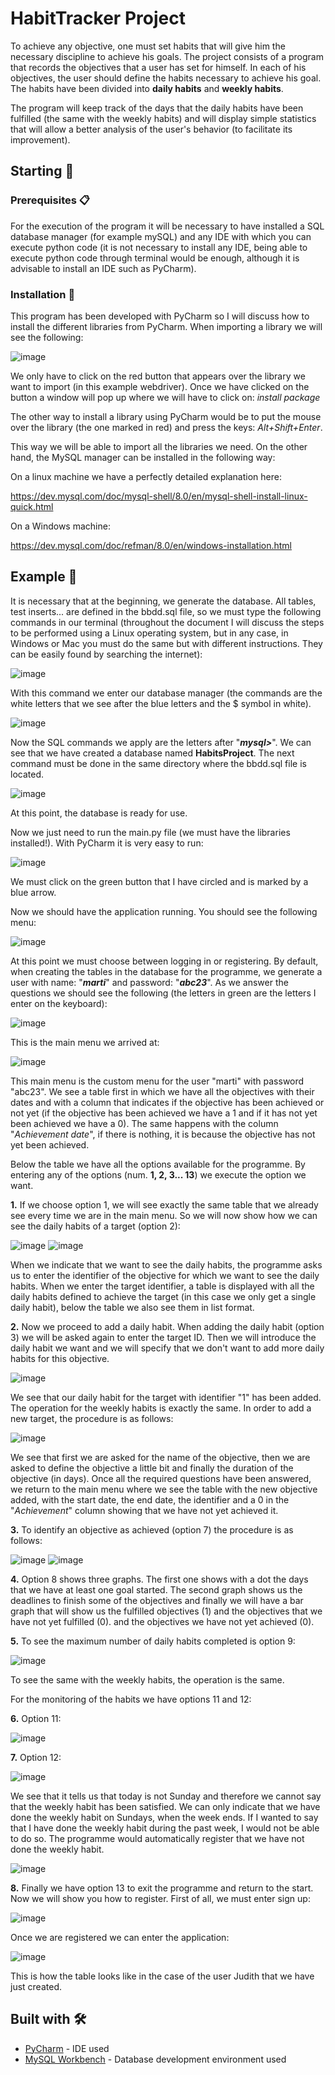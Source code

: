 # HabitTracker Project
To achieve any objective, one must set habits that will give him the necessary discipline to achieve his goals.
The project consists of a program that records the objectives that a user has set for himself. In each of his objectives, the user should define the habits necessary to achieve his goal. The habits have been divided into **daily habits** and **weekly habits**.

The program will keep track of the days that the daily habits have been fulfilled (the same with the weekly habits) and will display simple statistics that will allow a better analysis of the user's behavior (to facilitate its improvement).

## Starting 🚀

### Prerequisites 📋
For the execution of the program it will be necessary to have installed a SQL database manager (for example mySQL) and any IDE with which you can execute python code (it is not necessary to install any IDE, being able to execute python code through terminal would be enough, although it is advisable to install an IDE such as PyCharm).

### Installation 🔧
This program has been developed with PyCharm so I will discuss how to install the different libraries from PyCharm. When importing a library we will see the following:

![image](https://user-images.githubusercontent.com/110245293/182176958-c4922e03-a84b-4134-8b2d-3f2d3a97b674.png)

We only have to click on the red button that appears over the library we want to import (in this example webdriver). Once we have clicked on the button a window will pop up where we will have to click on:
*install package*

The other way to install a library using PyCharm would be to put the mouse over the library (the one marked in red) and press the keys: *Alt+Shift+Enter*.

This way we will be able to import all the libraries we need. On the other hand, the MySQL manager can be installed in the following way:

On a linux machine we have a perfectly detailed explanation here:

https://dev.mysql.com/doc/mysql-shell/8.0/en/mysql-shell-install-linux-quick.html

On a Windows machine:

https://dev.mysql.com/doc/refman/8.0/en/windows-installation.html


## Example 🎁
It is necessary that at the beginning, we generate the database. All tables, test inserts... are defined in the bbdd.sql file, so we must type the following commands in our terminal (throughout the document I will discuss the steps to be performed using a Linux operating system, but in any case, in Windows or Mac you must do the same but with different instructions. They can be easily found by searching the internet):

![image](https://user-images.githubusercontent.com/110245293/182180878-792d5c47-0f1e-405d-86a1-d521823757dd.png)

With this command we enter our database manager (the commands are the white letters that we see after the blue letters and the $ symbol in white).

![image](https://user-images.githubusercontent.com/110245293/182181083-0e4a979e-539b-405c-ad4c-c8208c2635cd.png)

Now the SQL commands we apply are the letters after "***mysql>***". We can see that we have created a database named **HabitsProject**. The next command must be done in the same directory where the bbdd.sql file is located.

![image](https://user-images.githubusercontent.com/110245293/182180409-4cd24274-e4ac-4a97-b880-8823c2e4f8c4.png)

At this point, the database is ready for use.

Now we just need to run the main.py file (we must have the libraries installed!). With PyCharm it is very easy to run:

![image](https://user-images.githubusercontent.com/110245293/182183611-f93a25e5-35c2-40e9-9c55-b9b88ae62830.png)

We must click on the green button that I have circled and is marked by a blue arrow.

Now we should have the application running. You should see the following menu:

![image](https://user-images.githubusercontent.com/110245293/182185154-304bc907-d783-498c-b956-d424330b34ba.png)

At this point we must choose between logging in or registering. By default, when creating the tables in the database for the programme, we generate a user with name: "***marti***" and password: "***abc23***". As we answer the questions we should see the following (the letters in green are the letters I enter on the keyboard):

![image](https://user-images.githubusercontent.com/110245293/182185637-b217d30b-3b83-4372-888e-6ae64d04497a.png)

This is the main menu we arrived at:

![image](https://user-images.githubusercontent.com/110245293/182185951-3b68ff05-4705-44af-8087-502bbf7a20b6.png)

This main menu is the custom menu for the user "marti" with password "abc23". We see a table first in which we have all the objectives with their dates and with a column that indicates if the objective has been achieved or not yet (if the objective has been achieved we have a 1 and if it has not yet been achieved we have a 0). The same happens with the column "*Achievement date*", if there is nothing, it is because the objective has not yet been achieved.

Below the table we have all the options available for the programme. By entering any of the options (num. **1, 2, 3... 13**) we execute the option we want.

**1.** If we choose option 1, we will see exactly the same table that we already see every time we are in the main menu. So we will now show how we can see the daily habits of a target (option 2):

![image](https://user-images.githubusercontent.com/110245293/182187857-8b779f92-8294-479d-baa4-0fdf439b5309.png)
![image](https://user-images.githubusercontent.com/110245293/182187935-7d867171-78c1-48bc-8ea1-0b21e5fc5969.png)

When we indicate that we want to see the daily habits, the programme asks us to enter the identifier of the objective for which we want to see the daily habits. When we enter the target identifier, a table is displayed with all the daily habits defined to achieve the target (in this case we only get a single daily habit), below the table we also see them in list format.

**2.** Now we proceed to add a daily habit. When adding the daily habit (option 3) we will be asked again to enter the target ID. Then we will introduce the daily habit we want and we will specify that we don't want to add more daily habits for this objective.

![image](https://user-images.githubusercontent.com/110245293/182189257-0e481986-8dd3-4cd4-a042-347e65558cf5.png)

We see that our daily habit for the target with identifier "1" has been added. The operation for the weekly habits is exactly the same. In order to add a new target, the procedure is as follows:

![image](https://user-images.githubusercontent.com/110245293/182189747-a42985f4-3087-4c3f-bb32-1ba3e9e3a43c.png)

We see that first we are asked for the name of the objective, then we are asked to define the objective a little bit and finally the duration of the objective (in days). Once all the required questions have been answered, we return to the main menu where we see the table with the new objective added, with the start date, the end date, the identifier and a 0 in the "*Achievement*" column showing that we have not yet achieved it.

**3.** To identify an objective as achieved (option 7) the procedure is as follows:

![image](https://user-images.githubusercontent.com/110245293/182190699-47b5065e-52c2-42bc-b356-419ccbdc210f.png)
![image](https://user-images.githubusercontent.com/110245293/182190772-39b147cc-508c-4775-9436-298b69209229.png)

**4.** Option 8 shows three graphs. The first one shows with a dot the days that we have at least one goal started. The second graph shows us the deadlines to finish some of the objectives and finally we will have a bar graph that will show us the fulfilled objectives (1) and the objectives that we have not yet fulfilled (0).
 and the objectives we have not yet achieved (0).
 
**5.** To see the maximum number of daily habits completed is option 9:
 
 ![image](https://user-images.githubusercontent.com/110245293/182191828-ce7a0e59-4adb-44ac-831e-020168c823b3.png)
 
To see the same with the weekly habits, the operation is the same.
 
For the monitoring of the habits we have options 11 and 12:
 
 **6.** Option 11:
 
 ![image](https://user-images.githubusercontent.com/110245293/182192099-a5067b18-bd30-4f1a-be73-4a7412fcf4cf.png)
 
 **7.** Option 12:
 
 ![image](https://user-images.githubusercontent.com/110245293/182192223-08971e2e-4417-49c3-92f8-2fa1dac9a276.png)
 
We see that it tells us that today is not Sunday and therefore we cannot say that the weekly habit has been satisfied. We can only indicate that we have done the weekly habit on Sundays, when the week ends. If I wanted to say that I have done the weekly habit during the past week, I would not be able to do so. The programme would automatically register that we have not done the weekly habit.
 
 ![image](https://user-images.githubusercontent.com/110245293/182192663-f6290230-6cd1-4551-aa66-b2c7566252a7.png)
 
**8.** Finally we have option 13 to exit the programme and return to the start. Now we will show you how to register.
First of all, we must enter sign up:

![image](https://user-images.githubusercontent.com/110245293/182199549-e4339e69-40d7-4360-8739-f3fe303786c3.png)

Once we are registered we can enter the application:

![image](https://user-images.githubusercontent.com/110245293/182199680-d7e1e106-a22a-46ce-9ce1-0ef21fa417ce.png)

This is how the table looks like in the case of the user Judith that we have just created.

## Built with 🛠️

* [PyCharm](https://www.jetbrains.com/pycharm/) - IDE used
* [MySQL Workbench](https://www.mysql.com/products/workbench/) - Database development environment used
